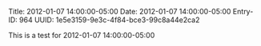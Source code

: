 Title: 2012-01-07 14:00:00-05:00
Date: 2012-01-07 14:00:00-05:00
Entry-ID: 964
UUID: 1e5e3159-9e3c-4f84-bce3-99c8a44e2ca2

This is a test for 2012-01-07 14:00:00-05:00
